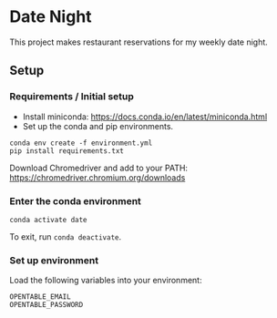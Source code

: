 # Date Night

This project makes restaurant reservations for my weekly date night.

## Setup

### Requirements / Initial setup
- Install miniconda: https://docs.conda.io/en/latest/miniconda.html
- Set up the conda and pip environments.
```
conda env create -f environment.yml
pip install requirements.txt
```

Download Chromedriver and add to your PATH: https://chromedriver.chromium.org/downloads

### Enter the conda environment
```
conda activate date
```
To exit, run `conda deactivate`.

### Set up environment
Load the following variables into your environment:
```
OPENTABLE_EMAIL
OPENTABLE_PASSWORD
```
